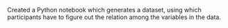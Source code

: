 Created a Python notebook which generates a dataset, using which participants have to figure out the relation among the variables in the data.
